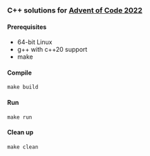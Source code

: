 ### C++ solutions for [Advent of Code 2022](https://adventofcode.com/2022)

#### Prerequisites
* 64-bit Linux
* g++ with c++20 support
* make

#### Compile
    make build

#### Run
    make run

#### Clean up
    make clean

